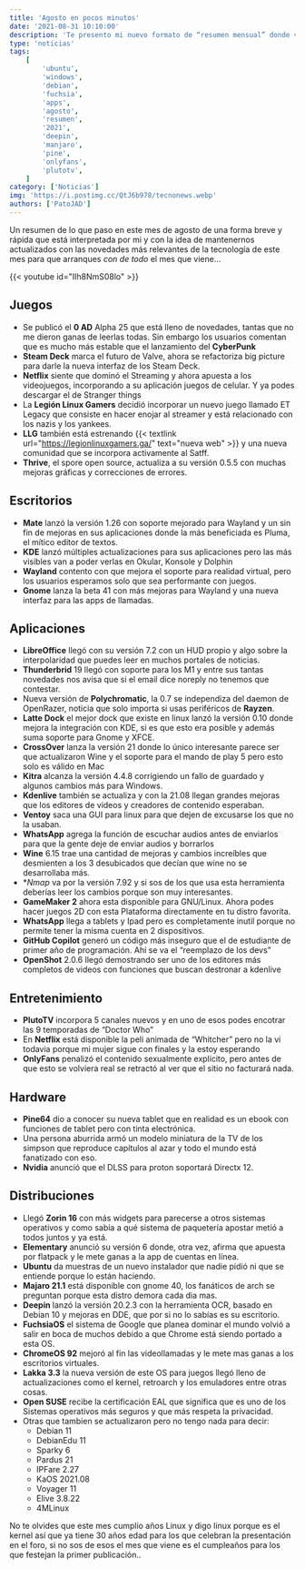 ```yaml
---
title: 'Agosto en pocos minutos'
date: '2021-08-31 10:10:00'
description: 'Te presento mi nuevo formato de “resumen mensual” donde vamos a ver un pequeño resumen de lo que pasó en el mes de Agosto '
type: 'noticias'
tags:
    [
        'ubuntu',
        'windows',
        'debian',
        'fuchsia',
        'apps',
        'agosto',
        'resumen',
        '2021',
        'deepin',
        'manjaro',
        'pine',
        'onlyfans',
        'plutotv',
    ]
category: ['Noticias']
img: 'https://i.postimg.cc/QtJ6b978/tecnonews.webp'
authors: ['PatoJAD']
---
```


Un resumen de lo que paso en este mes de agosto de una forma breve y rápida que está interpretada por mi y con la idea de mantenernos actualizados con las novedades más relevantes de la tecnología de este mes para que arranques _con de todo_ el mes que viene…

{{< youtube id="IIh8NmS08lo" >}}

## Juegos

-   Se publicó el **0 AD** Alpha 25 que está lleno de novedades, tantas que no me dieron ganas de leerlas todas. Sin embargo los usuarios comentan que es mucho más estable que el lanzamiento del **CyberPunk**
-   **Steam Deck** marca el futuro de Valve, ahora se refactoriza big picture para darle la nueva interfaz de los Steam Deck.
-   **Netflix** siente que dominó el Streaming y ahora apuesta a los videojuegos, incorporando a su aplicación juegos de celular. Y ya podes descargar el de Stranger things
-   La **Legión Linux Gamers** decidió incorporar un nuevo juego llamado ET Legacy que consiste en hacer enojar al streamer y está relacionado con los nazis y los yankees.
-   **LLG** también está estrenando {{< textlink url="https://legionlinuxgamers.ga/" text="nueva web" >}} y una nueva comunidad que se incorpora activamente al Satff.
-   **Thrive**, el spore open source, actualiza a su versión 0.5.5 con muchas mejoras gráficas y correcciones de errores.

## Escritorios

-   **Mate** lanzó la versión 1.26 con soporte mejorado para Wayland y un sin fin de mejoras en sus aplicaciones donde la más beneficiada es Pluma, el mítico editor de textos.
-   **KDE** lanzó múltiples actualizaciones para sus aplicaciones pero las más visibles van a poder verlas en Okular, Konsole y Dolphin
-   **Wayland** contento con que mejora el soporte para realidad virtual, pero los usuarios esperamos solo que sea performante con juegos.
-   **Gnome** lanza la beta 41 con más mejoras para Wayland y una nueva interfaz para las apps de llamadas.

## Aplicaciones

-   **LibreOffice** llegó con su versión 7.2 con un HUD propio y algo sobre la interpolaridad que puedes leer en muchos portales de noticias.
-   **Thunderbrid** 19 llegó con soporte para los M1 y entre sus tantas novedades nos avisa que si el email dice noreply no tenemos que contestar.
-   Nueva versión de **Polychromatic**, la 0.7 se independiza del daemon de OpenRazer, noticia que solo importa si usas periféricos de **Rayzen**.
-   **Latte Dock** el mejor dock que existe en linux lanzó la versión 0.10 donde mejora la integración con KDE, si es que esto era posible y además suma soporte para Gnome y XFCE.
-   **CrossOver** lanza la versión 21 donde lo único interesante parece ser que actualizaron Wine y el soporte para el mando de play 5 pero esto solo es válido en Mac
-   **Kitra** alcanza la versión 4.4.8 corrigiendo un fallo de guardado y algunos cambios más para Windows.
-   **Kdenlive** también se actualiza y con la 21.08 llegan grandes mejoras que los editores de videos y creadores de contenido esperaban.
-   **Ventoy** saca una GUI para linux para que dejen de excusarse los que no la usaban.
-   **WhatsApp** agrega la función de escuchar audios antes de enviarlos para que la gente deje de enviar audios y borrarlos
-   **Wine** 6.15 trae una cantidad de mejoras y cambios increíbles que desmienten a los 3 desubicados que decían que wine no se desarrollaba más.
-   \*_Nmap_ va por la versión 7.92 y si sos de los que usa esta herramienta deberías leer los cambios porque son muy interesantes.
-   **GameMaker 2** ahora esta disponible para GNU/Linux. Ahora podes hacer juegos 2D con esta Plataforma directamente en tu distro favorita.
-   **WhatsApp** llega a tablets y Ipad pero es completamente inutil porque no permite tener la misma cuenta en 2 dispositivos.
-   **GitHub Copilot** generó un código más inseguro que el de estudiante de primer año de programación. Ahí se va el “reemplazo de los devs”
-   **OpenShot** 2.0.6 llegó demostrando ser uno de los editores más completos de videos con funciones que buscan destronar a kdenlive

## Entretenimiento

-   **PlutoTV** incorpora 5 canales nuevos y en uno de esos podes encotrar las 9 temporadas de “Doctor Who”
-   En **Netflix** está disponible la peli animada de “Whitcher” pero no la vi todavia porque mi mujer sigue con finales y la estoy esperando
-   **OnlyFans** penalizó el contenido sexualmente explícito, pero antes de que esto se volviera real se retractó al ver que el sitio no facturará nada.

## Hardware

-   **Pine64** dio a conocer su nueva tablet que en realidad es un ebook con funciones de tablet pero con tinta electrónica.
-   Una persona aburrida armó un modelo miniatura de la TV de los simpson que reproduce capítulos al azar y todo el mundo está fanatizado con eso.
-   **Nvidia** anunció que el DLSS para proton soportará Directx 12.

## Distribuciones

-   Llegó **Zorin 16** con más widgets para parecerse a otros sistemas operativos y como sabía a qué sistema de paquetería apostar metió a todos juntos y ya está.
-   **Elementary** anunció su versión 6 donde, otra vez, afirma que apuesta por flatpack y le mete ganas a la app de cuentas en línea.
-   **Ubuntu** da muestras de un nuevo instalador que nadie pidió ni que se entiende porque lo están haciendo.
-   **Majaro 21.1** está disponible con gnome 40, los fanáticos de arch se preguntan porque esta distro demora cada dia mas.
-   **Deepin** lanzó la versión 20.2.3 con la herramienta OCR, basado en Debian 10 y mejoras en DDE, que por si no lo sabías es su escritorio.
-   **FuchsiaOS** el sistema de Google que planea dominar el mundo volvió a salir en boca de muchos debido a que Chrome está siendo portado a esta OS.
-   **ChromeOS 92** mejoró al fin las videollamadas y le mete mas ganas a los escritorios virtuales.
-   **Lakka 3.3** la nueva versión de este OS para juegos llegó lleno de actualizaciones como el kernel, retroarch y los emuladores entre otras cosas.
-   **Open SUSE** recibe la certificación EAL que significa que es uno de los Sistemas operativos más seguros y que más respeta la privacidad.
-   Otras que tambien se actualizaron pero no tengo nada para decir:
    -   Debian 11
    -   DebianEdu 11
    -   Sparky 6
    -   Pardus 21
    -   IPFare 2.27
    -   KaOS 2021.08
    -   Voyager 11
    -   Elive 3.8.22
    -   4MLinux

No te olvides que este mes cumplio años Linux y digo linux porque es el kernel así que ya tiene 30 años edad para los que celebran la presentación en el foro, si no sos de esos el mes que viene es el cumpleaños para los que festejan la primer publicación..
